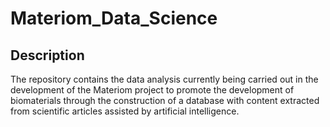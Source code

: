 # Materiom_Data_Science

## Description

The repository contains the data analysis currently being carried out in the development of the Materiom project to promote the development of biomaterials through the construction of a database with content extracted from scientific articles assisted by artificial intelligence.
